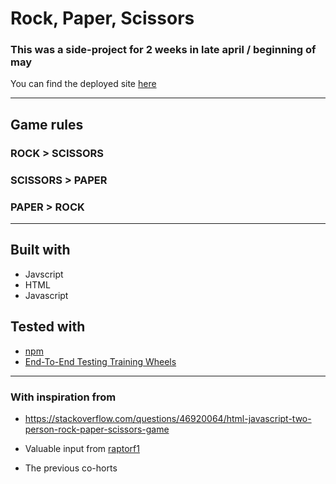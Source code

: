# Rock, Paper, Scissors

### This was a side-project for 2 weeks in late april / beginning of may

You can find the deployed site [here](https://rock-paper-scissors-carrosen.netlify.com/)

---

## Game rules
### ROCK > SCISSORS
### SCISSORS > PAPER
### PAPER > ROCK

---

## Built with
* Javscript
* HTML
* Javascript

## Tested with
* [npm](https://www.npmjs.com/)
* [End-To-End Testing Training Wheels](https://www.npmjs.com/package/e2e_training_wheels)


---

### With inspiration from

* https://stackoverflow.com/questions/46920064/html-javascript-two-person-rock-paper-scissors-game

* Valuable input from [raptorf1](https://github.com/raptorf1)

* The previous co-horts